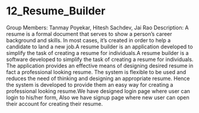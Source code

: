 # 12_Resume_Builder
Group Members: Tanmay Poyekar, Hitesh Sachdev, Jai Rao
Description: A resume is a formal document that serves to show a person’s career background and skills. In most cases, it’s created in order to help a candidate to land a new job.A resume builder is an application developed to simplify the task of creating a resume for individuals.A resume builder is a software developed to simplify the task of creating a resume for individuals. The application provides an effective means of designing desired resume in fact a professional looking resume. The system is flexible to be used and reduces the need of thinking and designing an appropriate resume. Hence the system is developed to provide them an easy way for creating a professional looking resume.We have designed login page where user can login to his/her form, Also we have signup page where new user can open their account for creating their resume.
